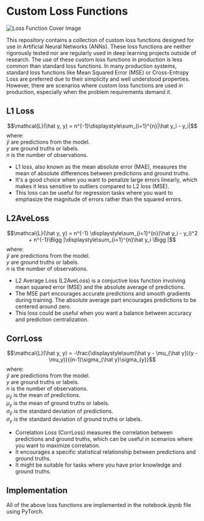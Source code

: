 # Custom Loss Functions

![Loss Function Cover Image](https://upload.wikimedia.org/wikipedia/commons/thumb/b/b5/Plot_of_the_imaginary_error_function_Erfi%28z%29_in_the_complex_plane_from_-2-2i_to_2%2B2i_with_colors_created_with_Mathematica_13.1_function_ComplexPlot3D.svg/640px-Plot_of_the_imaginary_error_function_Erfi%28z%29_in_the_complex_plane_from_-2-2i_to_2%2B2i_with_colors_created_with_Mathematica_13.1_function_ComplexPlot3D.svg.png)

This repository contains a collection of custom loss functions designed for use in Artificial Neural Networks (ANNs). These loss functions are neither rigorously tested nor are regularly used in deep learning projects outside of research. The use of these custom loss functions in production is less common than standard loss functions. In many production systems, standard loss functions like Mean Squared Error (MSE) or Cross-Entropy Loss are preferred due to their simplicity and well understood properties. However, there are scenarios where custom loss functions are used in production, especially when the problem requirements demand it.

## L1 Loss
$$\mathcal{L}(\hat y, y) = n^{-1}\displaystyle\sum_{i=1}^{n}|\hat y_i - y_i|$$
where:<br>
$\hat y$ are predictions from the model.<br>
$y$ are ground truths or labels.<br>
$n$ is the number of observations.
- L1 loss, also known as the mean absolute error (MAE), measures the mean of absolute differences between predictions and ground truths.
- It's a good choice when you want to penalize large errors linearly, which makes it less sensitive to outliers compared to L2 loss (MSE).
- This loss can be useful for regression tasks where you want to emphasize the magnitude of errors rather than the squared errors.

## L2AveLoss
$$\mathcal{L}(\hat y, y) = n^{-1} \displaystyle\sum_{i=1}^{n}(\hat y_i - y_i)^2 + n^{-1}\Bigg |\displaystyle\sum_{i=1}^{n}\hat y_i \Bigg |$$
where:<br>
$\hat y$ are predictions from the model.<br>
$y$ are ground truths or labels.<br>
$n$ is the number of observations.
- L2 Average Loss (L2AveLoss) is a conjuctive loss function involving mean squared error (MSE) and the absolute average of predictions.
- The MSE part encourages accurate predictions and smooth gradients during training. The absolute average part encourages predictions to be centered around zero.
- This loss could be useful when you want a balance between accuracy and prediction centralization.

## CorrLoss
$$\mathcal{L}(\hat y, y) = -\frac{\displaystyle\sum(\hat y - \mu_{\hat y})(y - \mu_y)}{(n-1)\sigma_{\hat y}\sigma_{y}}$$
where:<br>
$\hat y$ are predictions from the model.<br>
$y$ are ground truths or labels.<br>
$n$ is the number of observations.<br>
$\mu_{\hat y}$ is the mean of predictions.<br>
$\mu_{y}$ is the mean of ground truths or labels.<br>
$\sigma_{\hat y}$ is the standard deviation of predictions.<br>
$\sigma_{y}$ is the standard deviation of ground truths or labels.<br>
- Correlation Loss (CorrLoss) measures the correlation between predictions and ground truths, which can be useful in scenarios where you want to maximize correlation.
- It encourages a specific statistical relationship between predictions and ground truths.
- It might be suitable for tasks where you have prior knowledge and ground truths.

## Implementation
All of the above loss functions are implemented in the notebook.ipynb file using PyTorch.